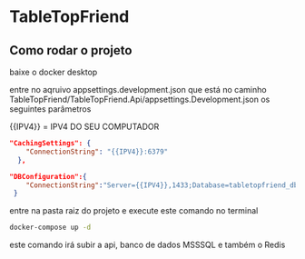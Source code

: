 # TableTopFriend

## Como rodar o projeto

baixe o docker desktop

entre no aqruivo appsettings.development.json que está no caminho TableTopFriend/TableTopFriend.Api/appsettings.Development.json
os seguintes parâmetros

{{IPV4}} = IPV4 DO SEU COMPUTADOR

```json
"CachingSettings": {
    "ConnectionString": "{{IPV4}}:6379"
  },

"DBConfiguration":{
    "ConnectionString":"Server={{IPV4}},1433;Database=tabletopfriend_db;User Id=sa;Password=\\@root123;Encrypt=false"
 }

```
entre na pasta raiz do projeto e execute este comando no terminal

```bash
docker-compose up -d
```


este comando irá subir a api, banco de dados MSSSQL e também o Redis
